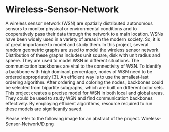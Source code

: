 # Wireless-Sensor-Network

A wireless sensor network (WSN) are spatially distributed autonomous sensors to monitor physical or environmental conditions and to cooperatively pass their data through the network to a main location. WSNs have been widely used in a variety of areas in the modern society. So, it is of great importance to model and study them.
In this project, several random geometric graphs are used to model the wireless sensor network. Distribution of these graphs includes unit square, disk with unit radius and sphere. They are used to model WSN in different situations. The communication backbones are vital to the connectivity of WSN. To identify a backbone with high dominant percentage, nodes of WSN need to be ordered appropriately [3]. An efficient way is to use the smallest-last ordering algorithm. After ordering and coloring the nodes, backbones could be selected from bipartite subgraphs, which are built on different color sets.
This project creates a precise model for WSN in both local and global areas. They could be used to study WSN and find communication backbones effectively. By employing efficient algorithms, resource required to run these models are significantly saved. 

Please refer to the following image for an abstract of the project.
Wireless-Sensor-Network/D.png
